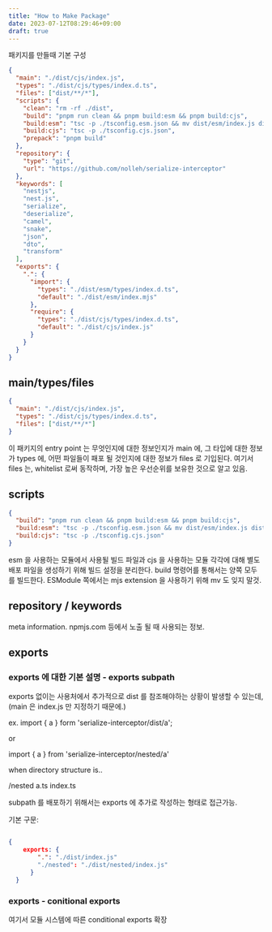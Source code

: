 ```yaml
---
title: "How to Make Package"
date: 2023-07-12T08:29:46+09:00
draft: true
---
```


패키지를 만들때 기본 구성

```json
{
  "main": "./dist/cjs/index.js",
  "types": "./dist/cjs/types/index.d.ts",
  "files": ["dist/**/*"],
  "scripts": {
    "clean": "rm -rf ./dist",
    "build": "pnpm run clean && pnpm build:esm && pnpm build:cjs",
    "build:esm": "tsc -p ./tsconfig.esm.json && mv dist/esm/index.js dist/esm/index.mjs",
    "build:cjs": "tsc -p ./tsconfig.cjs.json",
    "prepack": "pnpm build"
  },
  "repository": {
    "type": "git",
    "url": "https://github.com/nolleh/serialize-interceptor"
  },
  "keywords": [
    "nestjs",
    "nest.js",
    "serialize",
    "deserialize",
    "camel",
    "snake",
    "json",
    "dto",
    "transform"
  ],
  "exports": {
    ".": {
      "import": {
        "types": "./dist/esm/types/index.d.ts",
        "default": "./dist/esm/index.mjs"
      },
      "require": {
        "types": "./dist/cjs/types/index.d.ts",
        "default": "./dist/cjs/index.js"
      }
    }
  }
}
```

## main/types/files

```json
{
  "main": "./dist/cjs/index.js",
  "types": "./dist/cjs/types/index.d.ts",
  "files": ["dist/**/*"]
}
```

이 패키지의 entry point 는 무엇인지에 대한 정보인지가 main 에,
그 타입에 대한 정보가 types 에,
어떤 파일들이 패포 될 것인지에 대한 정보가 files 로 기입된다.
여기서 files 는, whitelist 로써 동작하며, 가장 높은 우선순위를 보유한 것으로 알고 있음.

## scripts

```json
{
  "build": "pnpm run clean && pnpm build:esm && pnpm build:cjs",
  "build:esm": "tsc -p ./tsconfig.esm.json && mv dist/esm/index.js dist/esm/index.mjs",
  "build:cjs": "tsc -p ./tsconfig.cjs.json"
}
```

esm 을 사용하는 모듈에서 사용될 빌드 파일과 cjs 을 사용하는 모듈 각각에 대해 별도 배포 파일을 생성하기 위해 빌드 설정을 분리한다.
build 명령어를 통해서는 양쪽 모두를 빌드한다.
ESModule 쪽에서는 mjs extension 을 사용하기 위해 mv 도 잊지 말것.

## repository / keywords

meta information.
npmjs.com 등에서 노출 될 때 사용되는 정보.

## exports

### exports 에 대한 기본 설명 - exports subpath

exports 없이는 사용처에서 추가적으로 dist 를 참조해야하는 상황이 발생할 수 있는데, (main 은 index.js 만 지정하기 때문에.)

ex. import { a } form 'serialize-interceptor/dist/a';

or

import { a } from 'serialize-interceptor/nested/a'

when directory structure is..

/nested
a.ts
index.ts

subpath 를 배포하기 위해서는 exports 에 추가로 작성하는 형태로 접근가능.

기본 구문:

```json

{
    exports: {
        ".": "./dist/index.js"
        "./nested": "./dist/nested/index.js"
      }
  }
```

### exports - conitional exports

여기서 모듈 시스템에 따른 conditional exports 확장
